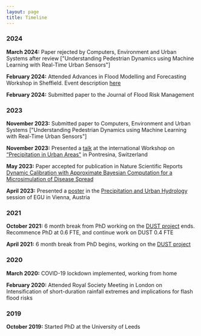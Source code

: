```yaml
---
layout: page
title: Timeline
---
```


### 2024

**March 2024:** Paper rejected by Computers, Environment and Urban Systems after review ["Understanding Pedestrian Dynamics using Machine Learning with Real-Time Urban Sensors"]

**February 2024:** Attended Advances in Flood Modelling and Forecasting Workshop in Sheffield. Event description [here](https://www.sheffield.ac.uk/civil/news/advances-flood-modelling-and-forecasting-workshop#:~:text=Dr%20Georges%20Kesserwani%2C%20Senior%20Lecturer,on%201%2D2%20February%202024)

**February 2024:** Submitted paper to the Journal of Flood Risk Management

### 2023

**November 2023:** Submitted paper to Computers, Environment and Urban Systems ["Understanding Pedestrian Dynamics using Machine Learning with Real-Time Urban Sensors"]

**November 2023:** Presented a [talk](https://masher92.github.io/pdfs/Prez_MollyAsher.pdf) at the international Workshop on [“Precipitation in Urban Areas"](https://urbanrain.ethz.ch/) in Pontresina, Switzerland

**May 2023:** Paper accepted for publication in Nature Scientific Reports [Dynamic Calibration with Approximate Bayesian Computation for a Microsimulation of Disease Spread](https://www.nature.com/articles/s41598-023-35580-z) 

**April 2023:** Presented a [poster](https://meetingorganizer.copernicus.org/EGU23/EGU23-12555.html) in the [Precipitation and Urban Hydrology](https://meetingorganizer.copernicus.org/EGU23/session/45991) session of EGU in Vienna, Austria


### 2021

**October 2021:** 6 month break from PhD working on the [DUST project](https://dust.leeds.ac.uk/) ends. Recommence PhD at 0.6 FTE, and continue work on DUST 0.4 FTE

**April 2021:** 6 month break from PhD begins, working on the [DUST project](https://dust.leeds.ac.uk/)    



### 2020
**March 2020:** COVID-19 lockdown implemented, working from home   

**February 2020:** Attended Royal Society Meeting in London on Intensification of short-duration rainfall extremes and implications for flash flood risks  

### 2019
**October 2019:** Started PhD at the University of Leeds
